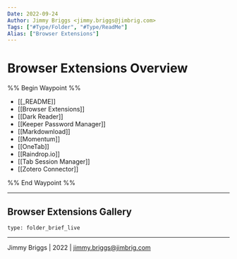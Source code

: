 ```yaml
---
Date: 2022-09-24
Author: Jimmy Briggs <jimmy.briggs@jimbrig.com>
Tags: ["#Type/Folder", "#Type/ReadMe"]
Alias: ["Browser Extensions"]
---
```


# Browser Extensions Overview

%% Begin Waypoint %%
- [[_README]]
- [[Browser Extensions]]
- [[Dark Reader]]
- [[Keeper Password Manager]]
- [[Markdownload]]
- [[Momentum]]
- [[OneTab]]
- [[Raindrop.io]]
- [[Tab Session Manager]]
- [[Zotero Connector]]

%% End Waypoint %%

***

## Browser Extensions Gallery

 
```ccard
type: folder_brief_live
```
 

***

Jimmy Briggs | 2022 | <jimmy.briggs@jimbrig.com>



